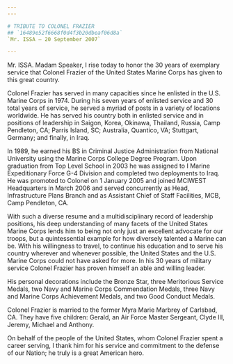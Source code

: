 ```yaml
---
---

# TRIBUTE TO COLONEL FRAZIER
## `16489e52f6668f0d4f3b20dbeaf06d8a`
`Mr. ISSA — 20 September 2007`

---
```



Mr. ISSA. Madam Speaker, I rise today to honor the 30 years of 
exemplary service that Colonel Frazier of the United States Marine 
Corps has given to this great country.

Colonel Frazier has served in many capacities since he enlisted in 
the U.S. Marine Corps in 1974. During his seven years of enlisted 
service and 30 total years of service, he served a myriad of posts in a 
variety of locations worldwide. He has served his country both in 
enlisted service and in positions of leadership in Saigon, Korea, 
Okinawa, Thailand, Russia, Camp Pendleton, CA; Parris Island, SC; 
Australia, Quantico, VA; Stuttgart, Germany; and finally, in Iraq.

In 1989, he earned his BS in Criminal Justice Administration from 
National University using the Marine Corps College Degree Program. Upon 
graduation from Top Level School in 2003 he was assigned to I Marine 
Expeditionary Force G-4 Division and completed two deployments to Iraq. 
He was promoted to Colonel on 1 January 2005 and joined MCIWEST 
Headquarters in March 2006 and served concurrently as Head, 
Infrastructure Plans Branch and as Assistant Chief of Staff Facilities, 
MCB, Camp Pendleton, CA.

With such a diverse resume and a multidisciplinary record of 
leadership positions, his deep understanding of many facets of the 
United States Marine Corps lends him to being not only just an 
excellent advocate for our troops, but a quintessential example for how 
diversely talented a Marine can be. With his willingness to travel, to 
continue his education and to serve his country wherever and whenever 
possible, the United States and the U.S. Marine Corps could not have 
asked for more. In his 30 years of military service Colonel Frazier has 
proven himself an able and willing leader.

His personal decorations include the Bronze Star, three Meritorious 
Service Medals, two Navy and Marine Corps Commendation Medals, three 
Navy and Marine Corps Achievement Medals, and two Good Conduct Medals.

Colonel Frazier is married to the former Myra Marie Marbrey of 
Carlsbad, CA. They have five children: Gerald, an Air Force Master 
Sergeant, Clyde III, Jeremy, Michael and Anthony.

On behalf of the people of the United States, whom Colonel Frazier 
spent a career serving, I thank him for his service and commitment to 
the defense of our Nation; he truly is a great American hero.
